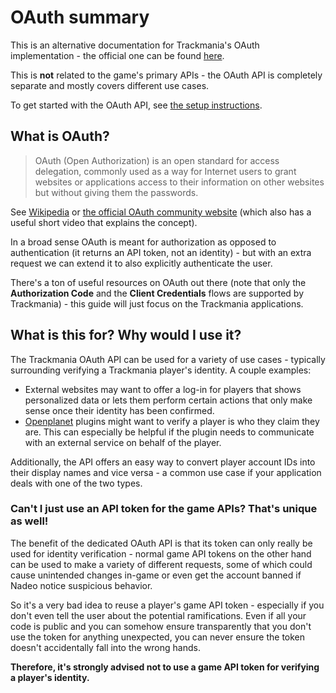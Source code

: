 # OAuth summary

This is an alternative documentation for Trackmania's OAuth implementation - the official one can be found [here](https://doc.trackmania.com/web-services/auth/).

This is **not** related to the game's primary APIs - the OAuth API is completely separate and mostly covers different use cases.

To get started with the OAuth API, see [the setup instructions](/oauth/auth).

## What is OAuth?

> OAuth (Open Authorization) is an open standard for access delegation, commonly used as a way for Internet users to grant websites or applications access to their information on other websites but without giving them the passwords.

See [Wikipedia](https://en.wikipedia.org/wiki/OAuth) or [the official OAuth community website](https://oauth.net/) (which also has a useful short video that explains the concept).

In a broad sense OAuth is meant for authorization as opposed to authentication (it returns an API token, not an identity) - but with an extra request we can extend it to also explicitly authenticate the user.

There's a ton of useful resources on OAuth out there (note that only the **Authorization Code** and the **Client Credentials** flows are supported by Trackmania) - this guide will just focus on the Trackmania applications.

## What is this for? Why would I use it?

The Trackmania OAuth API can be used for a variety of use cases - typically surrounding verifying a Trackmania player's identity. A couple examples:

- External websites may want to offer a log-in for players that shows personalized data or lets them perform certain actions that only make sense once their identity has been confirmed.
- [Openplanet](https://openplanet.nl/) plugins might want to verify a player is who they claim they are. This can especially be helpful if the plugin needs to communicate with an external service on behalf of the player.

Additionally, the API offers an easy way to convert player account IDs into their display names and vice versa - a common use case if your application deals with one of the two types.

### Can't I just use an API token for the game APIs? That's unique as well!

The benefit of the dedicated OAuth API is that its token can only really be used for identity verification - normal game API tokens on the other hand can be used to make a variety of different requests, some of which could cause unintended changes in-game or even get the account banned if Nadeo notice suspicious behavior.

So it's a very bad idea to reuse a player's game API token - especially if you don't even tell the user about the potential ramifications. Even if all your code is public and you can somehow ensure transparently that you don't use the token for anything unexpected, you can never ensure the token doesn't accidentally fall into the wrong hands.

**Therefore, it's strongly advised not to use a game API token for verifying a player's identity.**
